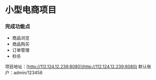 # 小型电商项目
### 完成功能点
* 商品浏览
* 商品购买
* 订单管理
* 秒杀


项目地址：[http://112.124.12.239:8080](http://112.124.12.239:8080)
默认账户：admin/123456

